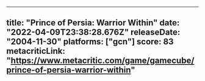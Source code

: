 
---
title: "Prince of Persia: Warrior Within"
date: "2022-04-09T23:38:28.676Z"
releaseDate: "2004-11-30"
platforms: ["gcn"]
score: 83
metacriticLink: "https://www.metacritic.com/game/gamecube/prince-of-persia-warrior-within"
---
